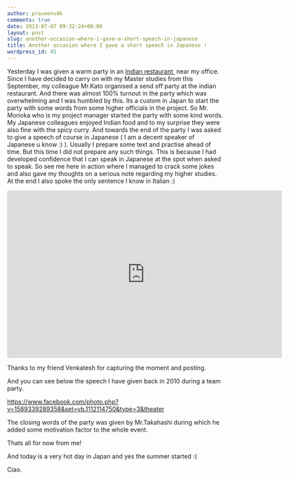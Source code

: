 ```yaml
---
author: praveenv4k
comments: true
date: 2013-07-07 09:32:24+00:00
layout: post
slug: another-occasion-where-i-gave-a-short-speech-in-japanese
title: Another occasion where I gave a short speech in Japanese !
wordpress_id: 45
---
```


Yesterday I was given a warm party in an [Indian restaurant ](http://tabelog.com/kanagawa/A1408/A140802/14029699/) near my office. Since I have decided to carry on with my Master studies from this September, my colleague Mr.Kato organised a send off party at the indian restaurant. And there was almost 100% turnout in the party which was overwhelming and I was humbled by this. Its a custom in Japan to start the party with some words from some higher officials in the project. So Mr. Morioka who is my project manager started the party with some kind words. My Japanese colleagues enjoyed Indian food and to my surprise they were also fine with the spicy curry. And towards the end of the party I was asked to give a speech of course in Japanese ( I am a decent speaker of Japanese u know :) ). Usually I prepare some text and practise ahead of time. But this time I did not prepare any such things. This is because I had developed confidence that I can speak in Japanese at the spot when asked to speak. So see me here in action where I managed to crack some jokes and also gave my thoughts on a serious note regarding my higher studies. At the end I also spoke the only sentence I know in Italian :)

<iframe width="640" height="390" src="https://www.youtube.com/embed/nny81u1C4-E" frameborder="0" allowfullscreen></iframe>

Thanks to my friend Venkatesh for capturing the moment and posting.

And you can see below the speech I have given back in 2010 during a team party.

https://www.facebook.com/photo.php?v=1589339289358&set=vb.1112114750&type=3&theater

The closing words of the party was given by Mr.Takahashi during which he added some motivation factor to the whole event.

Thats all for now from me!

And today is a very hot day in Japan and yes the summer started :(

Ciao.
